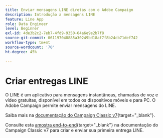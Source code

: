 ```yaml
---
title: Enviar mensagens LINE diretas com o Adobe Campaign
description: Introdução a mensagens LINE
feature: Line App
role: Data Engineer
level: Beginner
exl-id: 4de3b2c2-7eb7-4fd9-9350-64a6e9e2b7f8
source-git-commit: 061197048885a30249bd18af7f8b24cb71def742
workflow-type: tm+mt
source-wordcount: '70'
ht-degree: 45%

---
```


# Criar entregas LINE

O LINE é um aplicativo para mensagens instantâneas, chamadas de voz e vídeo gratuitas, disponível em todos os dispositivos móveis e para PC. O Adobe Campaign permite enviar mensagens do LINE.


Saiba mais na [documentação do Campaign Classic v7](https://experienceleague.adobe.com/docs/campaign-classic/using/sending-messages/line-channel.html?lang=pt-BR){target="_blank"}.

Consulte esta [amostra end-to-end](https://experienceleague.adobe.com/docs/campaign-classic/using/sending-messages/line-channel.html#example--create-and-send-a-personalized-line-message){target="_blank"} na documentação do Campaign Classic v7 para criar e enviar sua primeira entrega LINE.
